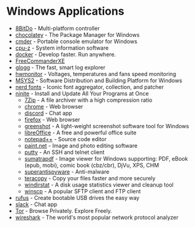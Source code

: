 # Windows Applications


- [8BitDo](https://www.8bitdo.com/) - Multi-platform controller
- [chocolatey](https://chocolatey.org/) - The Package Manager for Windows
- [cmder](https://cmder.app/) - Portable console emulator for Windows
- [cpu-z](https://www.cpuid.com/softwares/cpu-z.html) - System information software
- [docker](https://www.docker.com/) - Develop faster. Run anywhere.
- [FreeCommanderXE](https://freecommander.com/en/summary/)
- [glogg](https://glogg.bonnefon.org/) - The fast, smart log explorer
- [hwmonitor](https://www.cpuid.com/softwares/hwmonitor.html) - Voltages, temperatures and fans speed monitoring
- [MSYS2](https://www.msys2.org/) - Software Distribution and Building Platform for Windows
- [nerd fonts](https://www.nerdfonts.com/) - Iconic font aggregator, collection, and patcher
- [ninite](https://ninite.com/) - Install and Update All Your Programs at Once
    - [7Zip](https://www.7-zip.org/) - A file archiver with a high compression ratio
    - [chrome](https://www.google.com/chrome/) - Web browser
    - [discord](https://discord.com/) - Chat app
    - [firefox](https://www.mozilla.org/en-US/firefox/new/) - Web browser
    - [greenshot](https://getgreenshot.org/) - A light-weight screenshot software tool for Windows
    - [libreOffice](https://www.libreoffice.org/) - A free and powerful office suite
    - [notepad++](https://notepad-plus-plus.org/) - Source code editor
    - [paint.net](https://www.getpaint.net/) - Image and photo editing software
    - [putty](https://www.putty.org/) - An SSH and telnet client
    - [sumatrapdf](https://www.sumatrapdfreader.org/free-pdf-reader) - Image viewer for Windows supporting: PDF, eBook (epub, mobi), comic book (cbz/cbr), DjVu, XPS, CHM
    - [superantispyware](https://www.superantispyware.com/) - Anti-malware
    - [teracopy](https://www.codesector.com/teracopy) - Copy your files faster and more securely
    - [windirstat](https://windirstat.net/) - A disk usage statistics viewer and cleanup tool
    - [winscp](https://winscp.net/eng/index.php) - A popular SFTP client and FTP client
- [rufus](https://rufus.ie/en/) - Create bootable USB drives the easy way
- [slack](https://slack.com/) - Chat app
- [Tor](https://www.torproject.org/) - Browse Privately. Explore Freely.
- [wireshark](https://www.wireshark.org/) - The world's most popular network protocol analyzer
